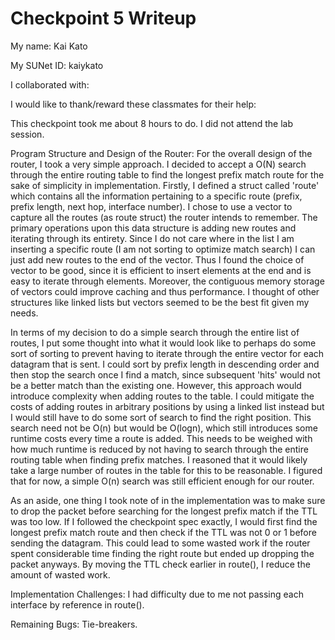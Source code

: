 Checkpoint 5 Writeup
====================

My name: Kai Kato

My SUNet ID: kaiykato

I collaborated with: 

I would like to thank/reward these classmates for their help: 

This checkpoint took me about 8 hours to do. I did not attend the lab session.

Program Structure and Design of the Router:
For the overall design of the router, I took a very simple approach. I decided to accept a O(N) search through the entire routing table to find the longest prefix match route for the sake of simplicity in implementation. Firstly, I defined a struct called 'route' which contains all the information pertaining to a specific route (prefix, prefix length, next hop, interface number). I chose to use a vector to capture all the routes (as route struct) the router intends to remember. The primary operations upon this data structure is adding new routes and iterating through its entirety. Since I do not care where in the list I am inserting a specific route (I am not sorting to optimize match search) I can just add new routes to the end of the vector. Thus I found the choice of vector to be good, since it is efficient to insert elements at the end and is easy to iterate through elements. Moreover, the contiguous memory storage of vectors could improve caching and thus performance. I thought of other structures like linked lists but vectors seemed to be the best fit given my needs. 

In terms of my decision to do a simple search through the entire list of routes, I put some thought into what it would look like to perhaps do some sort of sorting to prevent having to iterate through the entire vector for each datagram that is sent. I could sort by prefix length in descending order and then stop the search once I find a match, since subsequent 'hits' would not be a better match than the existing one. However, this approach would introduce complexity when adding routes to the table. I could mitigate the costs of adding routes in arbitrary positions by using a linked list instead but I would still have to do some sort of search to find the right position. This search need not be O(n) but would be O(logn), which still introduces some runtime costs every time a route is added. This needs to be weighed with how much runtime is reduced by not having to search through the entire routing table when finding prefix matches. I reasoned that it would likely take a large number of routes in the table for this to be reasonable. I figured that for now, a simple O(n) search was still efficient enough for our router. 

As an aside, one thing I took note of in the implementation was to make sure to drop the packet before searching for the longest prefix match if the TTL was too low. If I followed the checkpoint spec exactly, I would first find the longest prefix match route and then check if the TTL was not 0 or 1 before sending the datagram. This could lead to some wasted work if the router spent considerable time finding the right route but ended up dropping the packet anyways. By moving the TTL check earlier in route(), I reduce the amount of wasted work.

Implementation Challenges:
I had difficulty due to me not passing each interface by reference in route(). 

Remaining Bugs:
Tie-breakers. 
